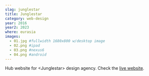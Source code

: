 ```yaml
---
slag: junglestar
title: Junglestar
category: web-design
year: 2016
year2: 2023
where: eurasia
images:
  - 01.jpg #fullwidth 1680x800 w/desktop image
  - 02.png #ipad
  - 03.png #nexus6
  - 04.png #android
---
```


Hub website for &lt;Junglestar&gt; design agency.
Check the [live website](https://junglestar.org?source=rokma.com).
